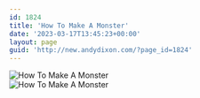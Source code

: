 ```yaml
---
id: 1824
title: 'How To Make A Monster'
date: '2023-03-17T13:45:23+00:00'
layout: page
guid: 'http://new.andydixon.com/?page_id=1824'
---
```


![How To Make A Monster](https://i0.wp.com/assets.g8x2.ldn.idrivee2-23.com/posters/How%20To%20Make%20A%20Monster%2001.jpg?w=1200&ssl=1 "How To Make A Monster")  
![How To Make A Monster](https://i0.wp.com/assets.g8x2.ldn.idrivee2-23.com/posters/How%20To%20Make%20A%20Monster%2002.jpg?w=1200&ssl=1 "How To Make A Monster")